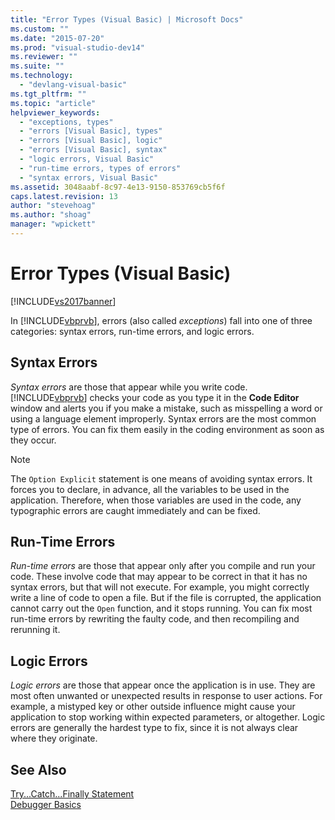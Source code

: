 ```yaml
---
title: "Error Types (Visual Basic) | Microsoft Docs"
ms.custom: ""
ms.date: "2015-07-20"
ms.prod: "visual-studio-dev14"
ms.reviewer: ""
ms.suite: ""
ms.technology: 
  - "devlang-visual-basic"
ms.tgt_pltfrm: ""
ms.topic: "article"
helpviewer_keywords: 
  - "exceptions, types"
  - "errors [Visual Basic], types"
  - "errors [Visual Basic], logic"
  - "errors [Visual Basic], syntax"
  - "logic errors, Visual Basic"
  - "run-time errors, types of errors"
  - "syntax errors, Visual Basic"
ms.assetid: 3048aabf-8c97-4e13-9150-853769cb5f6f
caps.latest.revision: 13
author: "stevehoag"
ms.author: "shoag"
manager: "wpickett"
---
```

# Error Types (Visual Basic)
[!INCLUDE[vs2017banner](../../../visual-basic/includes/vs2017banner.md)]

In [!INCLUDE[vbprvb](../../../csharp/programming-guide/concepts/linq/includes/vbprvb-md.md)], errors (also called *exceptions*) fall into one of three categories: syntax errors, run-time errors, and logic errors.  
  
## Syntax Errors  
 *Syntax errors* are those that appear while you write code. [!INCLUDE[vbprvb](../../../csharp/programming-guide/concepts/linq/includes/vbprvb-md.md)] checks your code as you type it in the **Code Editor** window and alerts you if you make a mistake, such as misspelling a word or using a language element improperly. Syntax errors are the most common type of errors. You can fix them easily in the coding environment as soon as they occur.  
  
> [!NOTE]
>  The `Option Explicit` statement is one means of avoiding syntax errors. It forces you to declare, in advance, all the variables to be used in the application. Therefore, when those variables are used in the code, any typographic errors are caught immediately and can be fixed.  
  
## Run-Time Errors  
 *Run-time errors* are those that appear only after you compile and run your code. These involve code that may appear to be correct in that it has no syntax errors, but that will not execute. For example, you might correctly write a line of code to open a file. But if the file is corrupted, the application cannot carry out the `Open` function, and it stops running. You can fix most run-time errors by rewriting the faulty code, and then recompiling and rerunning it.  
  
## Logic Errors  
 *Logic errors* are those that appear once the application is in use. They are most often unwanted or unexpected results in response to user actions. For example, a mistyped key or other outside influence might cause your application to stop working within expected parameters, or altogether. Logic errors are generally the hardest type to fix, since it is not always clear where they originate.  
  
## See Also  
 [Try...Catch...Finally Statement](../../../visual-basic/language-reference/statements/try-catch-finally-statement.md)   
 [Debugger Basics](/visual-studio/debugger/debugger-basics)